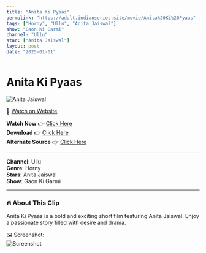 ```yaml
---
title: "Anita Ki Pyaas"
permalink: "https://adult.indianseries.site/movie/Anita%20Ki%20Pyaas"
tags: ["Horny", "Ullu", "Anita Jaiswal"]
show: "Gaon Ki Garmi"
channel: "Ullu"
star: ["Anita Jaiswal"]
layout: post
date: "2025-01-01"
---
```


# Anita Ki Pyaas

![Anita Jaiswal](https://shorts.desisins.com/wp-content/uploads/2025/01/Anita-Jaiswal.jpg)

🔗 [Watch on Website](https://adult.indianseries.site/movie/Anita%20Ki%20Pyaas)

**Watch Now** 👉 [Click Here](https://adult.indianseries.site/movie/Anita%20Ki%20Pyaas)  
**Download** 👉 [Click Here](https://adult.indianseries.site/movie/Anita%20Ki%20Pyaas)  
**Alternate Source** 👉 [Click Here](https://adult.indianseries.site/movie/Anita%20Ki%20Pyaas)

---

**Channel**: Ullu  
**Genre**: Horny  
**Stars**: Anita Jaiswal  
**Show**: Gaon Ki Garmi

---

### 🔥 About This Clip

Anita Ki Pyaas is a bold and exciting short film featuring Anita Jaiswal. Enjoy a passionate story filled with desire and drama.
 
🖼️ Screenshot:  
![Screenshot](https://shorts.desisins.com/wp-content/uploads/2025/01/Anita-Jaiswal.jpg)
